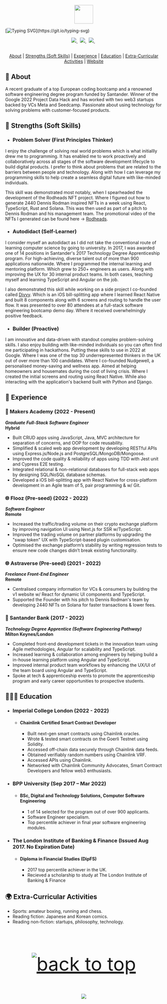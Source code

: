 <div align="center">
  <br /> 
    <img  align="center" src="https://media.giphy.com/media/aExP3YOqb6ImBe5HG2/giphy.gif" width="60">
</div>
 
[![Typing SVG](https://readme-typing-svg.herokuapp.com?font=Consolas&size=25&color=6ad20b&center=true&vCenter=true&width=900&height=60&lines=David+Alistair+Meade+Jr...;Digital+Curriculum+Vitae.;)](https://git.io/typing-svg)

<div align="center">
    <a href="mailto:davidmeadejnrgmail.com">
<code><img src="https://img.shields.io/badge/-Contact-000000?style=flat&logo=gmail&logoColor=DB4437" /></code>
</a>
  &nbsp;
<a href="https://github.com/davidmeadejr/external-curriculum-vitae/blob/master/external-curriculum-vitae-updated.pdf">
<code><img src="https://img.shields.io/badge/-PDF%20Curriculum%20Vitae-000000?style=flat&logo=github&logoColor=ffffff" /></code>
</a>
  &nbsp;
   <a href="https://www.linkedin.com/in/davidmeadejr/">
<code><img src="https://img.shields.io/badge/-LinkedIn-000000?style=flat&logo=linkedin&logoColor=0072b1" /></code>
</a>
  &nbsp;
</div>
  &nbsp;

<div align="center">
 

[About](#-about) | [Strengths (Soft Skills)](#-value) | [Experience](#-experience) | [Education](#-education) | [Extra-Curricular Activities](#-extra-curricular-activities) | [Website](https://www.davidmeadejr.com/)
</div>

 ## 🔎 About

A recent graduate of a top European coding bootcamp and a renowned software engineering degree program funded by Santander. Winner of the Google 2022 Project Data Hack and has worked with two web3 startups backed by VCs Meta and Seedcamp. Passionate about using technology for solving problems with customer-focused products.

## 🤝 Strengths (Soft Skills)

* ### Problem Solver (First Principles Thinker)

I enjoy the challenge of solving real world problems which is what initiallly drew me to programming. It has enabled me to work proactively and collaboratively across all stages of the software development lifecycle to build digital products. I prefer to think about problems that are related to the barriers between people and technology. Along with how I can leverage my programming skills to help create a seamless digital future with like-minded individuals. 

This skill was demonstrated most notably, when I spearheaded the development of the Rodheads NFT project. Where I figured out how to generate 2440 Dennis Rodman inspired NFTs in a week using React, TypeScript, Rust and Solana. This was then used as part of a pitch to Dennis Rodman and his management team. The promotional video of the NFTs I generated can be found here → <a href="https://twitter.com/ThrillDAO/status/1470752410771595265">
Rodheads</a>.


* ### Autodidact (Self-Learner)

I consider myself an autodidact as I did not take the conventional route of learning computer science by going to university. In 2017, I was awarded one of 14 positions in Santander's 2017 Technology Degree Apprenticeship program. For high-achieving, diverse talent out of more than 900 applications nationwide. Where I programmed the internal learning and mentoring platform. Which grew to 250+ engineers as users. Along with improving the UX for 30 internal product teams. In both cases, teaching myself and learning TypeScript and Angular on the job. 

I also demonstrated this skill while working on a side project I co-founded called <a href="https://github.com/davidmeadejr/divvy-app"> Divvy</a>. Which is an iOS bill-splitting app where I learned React Native and built 8 components along with 6 screens and routing to handle the user flow. It was presented to over 80 attendees at a full-stack software engineering bootcamp demo day. Where it received overwhelmingly positive feedback.

* ### Builder (Proactive)

I am innovative and data-driven with standout complex problem-solving skills. I also enjoy building with like-minded individuals so you can often find me participating in hackathons. Putting these skills to use in 2022 at Google. Where I was one of the top 30 underrepresented thinkers in the UK out of over more than 100 candidates. Where I co-founded Nudgewell, a personalised money-saving and wellness app. Aimed at helping homeowners and housemates during the cost of living crisis. Where I created the initial screens and routing using React Native. While also interacting with the application's backend built with Python and Django.



<!-- **👣 Footprints**
 * <strong>Trainee Solidity Engineer</strong>, <em>Encode Club</em> (Sept 2022 – Oct 2022)
 * <strong>Trainee Full-Stack Software Engineer</strong>, <em>Makers Academy</em> (Jun 2022 – Oct 2022)
 * <strong>Software Engineer</strong>, <em>Flooz</em> (Mar 2022 –  May 2022) 
 * <strong>Freelance Front-End Engineer</strong>, <em>Thrill Digital</em> (Oct 2021 –  Apr 2022)   
 * <strong>Apprentice Front-End Engineer</strong>, <em>Santander</em> (Mar 2019 – Feb 2022)  
 * <strong>Apprentice Cyber Security Analyst</strong>, <em>Santander</em> (Sep 2018 – Mar 2019) 
 * <strong>Apprentice Innovation Consultant</strong>, <em>Santander</em> (Mar 2018 – Sep 2018)    
 * <strong>Apprentice Business Consultant</strong>, <em>Santander</em> (Sep 2017 – Mar 2018)    
<!--  * <strong>Sales</strong>, <em>Superdry</em> (Sep 2016 – Nov 2021) 
 * <strong>Sales</strong>, <em>House of Fraser</em> (Sep 2015 – Jan 2016)  -->
 
## 💼 Experience

<!-- ### 👣 Footprints
 * <strong>Trainee Solidity Engineer</strong>, <em>Encode Club</em> (Sept 2022 – Oct 2022)
 * <strong>Trainee Full-Stack Software Engineer</strong>, <em>Makers Academy</em> (Jun 2022 – Oct 2022)
 * <strong>Software Engineer</strong>, <em>Flooz</em> (Mar 2022 –  May 2022) 
 * <strong>Freelance Front-End Engineer</strong>, <em>Thrill Digital</em> (Oct 2021 –  Apr 2022)   
 * <strong>Apprentice Front-End Engineer</strong>, <em>Santander</em> (Mar 2019 – Feb 2022)  
 * <strong>Apprentice Cyber Security Analyst</strong>, <em>Santander</em> (Sep 2018 – Mar 2019) 
 * <strong>Apprentice Innovation Consultant</strong>, <em>Santander</em> (Mar 2018 – Sep 2018)    
 * <strong>Apprentice Business Consultant</strong>, <em>Santander</em> (Sep 2017 – Mar 2018) -->


### 🏫 Makers Academy (2022 - Present)
***Graduate Full-Stack Software Engineer***\
**Hybrid**
* Built CRUD apps using JavaScript, Java, MVC architecture for separation of concerns, and OOP for code reusability.
* Simplified & scaled web app development by developing RESTful APIs using Express.js/Node.js and PostgreSQL/MongoDB/Mongoose.
* Improved the code quality & reliability of apps using TDD with Jest unit and Cypress E2E testing.
* Integrated relational & non-relational databases for full-stack web apps by designing SQL/NoSQL database schemas.
* Developed a iOS bill-splitting app with React Native for cross-platform development in an Agile team of 5, pair programming & w/ Git.

### 🌐 Flooz (Pre-seed) (2022 - 2022)
***Software Engineer***\
**Remote**
* Increased the traffic/trading volume on their crypto exchange platform by improving navigation UI using Next.js for SSR w/TypeScript.
* Improved the trading volume on partner platforms by upgrading the "swap token" UX with TypeScript-based plugin customisation.
* Optimised the exchange platform’s stability by writing regression tests to ensure new code changes didn’t break existing functionality.

### 🌐 Astraverse (Pre-seed) (2021 - 2022)
***Freelance Front-End Engineer***\
**Remote**
* Centralised company information for VCs & consumers by building the v1 website w/ React for dynamic UI components and TypeScript.
* Supported the Founder with his pitch to Dennis Rodman's team by developing 2440 NFTs on Solana for faster transactions & lower fees.

### 🏦 Santander Bank (2017 - 2022)
***Technology Degree Apprentice (Software Engineering Pathway)***\
**Milton Keynes/London**
* Completed front-end development tickets in the innovation team using Agile methodologies, Angular for scalability and TypeScript.
* Increased learning & collaboration among engineers by helping build a in-house learning platform using Angular and TypeScript.
* Improved internal product team workflows by enhancing the UX/UI of the team board using Angular and TypeScript.
* Spoke at tech & apprenticeship events to promote the apprenticeship program and early career opportunities to prospective students.

## 👨🏾‍🎓 Education

* ### Imperial College London (2022 - 2022)
    * #### Chainlink Certified Smart Contract Developer
      * Built next-gen smart contracts using Chainlink oracles.
      * Wrote & tested smart contracts on the Goerli Testnet using Solidity.
      * Accessed off-chain data securely through Chainlink data feeds.
      * Obtained verifiably random numbers using Chainlink VRF.
      * Accessed APIs using Chainlink.
      * Networked with Chainlink Community Advocates, Smart Contract Developers and fellow web3 enthusiasts.

* ### BPP University (Sep 2017 – Mar 2022)
    * #### BSc, Digital and Technology Solutions, Computer Software Engineering
      * 1 of 14 selected for the program out of over 900 applicants.
      * Software Engineer specialism.
      * Top percentile achiever in final year software engineering modules.

* ### The London Institute of Banking & Finance (Issued Aug 2017. No Expiration Date)
    * #### Diploma in Financial Studies (DipFS)
      * 2017 top percentile achiever in the UK.
      * Recieved a scholarship to study at The London Institute of Banking & Finance
  
 ## 🌍 Extra-Curricular Activities
* Sports: amateur boxing, running and chess.
* Reading fiction: Japanese and Korean comics.
* Reading non-fiction: startups, philosophy, technology.

&nbsp;


<!-- **📊 GitHub Statssss**

<!-- <p align="left"> <a href="https://github.com/ryo-ma/github-profile-trophy"><img src="https://github-profile-trophy.vercel.app/?username=davidmeadejr&theme=matrix&margin-w=15&margin-h=15&column=7" alt="davidmeadejr" /></a> </p> -->

 <!-- <img align="center" src="https://github-readme-stats.vercel.app/api/top-langs/?username=davidmeadejr&layout=compact&theme=chartreuse-dark" /></a> 
 <br />
 <br />
 <img align="center" src="https://github-readme-stats.vercel.app/api?username=davidmeadejr&show_icons=true&theme=chartreuse-dark" alt="DMJ's github stats" /></a> 
 <br />
 <br />
<img alt="github contribution snake animation" src="https://github.com/davidmeadejr/davidmeadejr/blob/output/github-contribution-grid-snake.svg">
<br />
<br />
<br />
<br /> -->
 <p align="center" style="font-size: 60px"><a href="#top"><img src="https://img.shields.io/static/v1?label&message=Back+to+Top&color=343c44&style=flat&logo" alt="back to top" /></a></p>


<p align="center">
  <img src="https://capsule-render.vercel.app/api?type=waving&color=gradient&height=110&section=footer&animation=twinkling"/>
</p>

